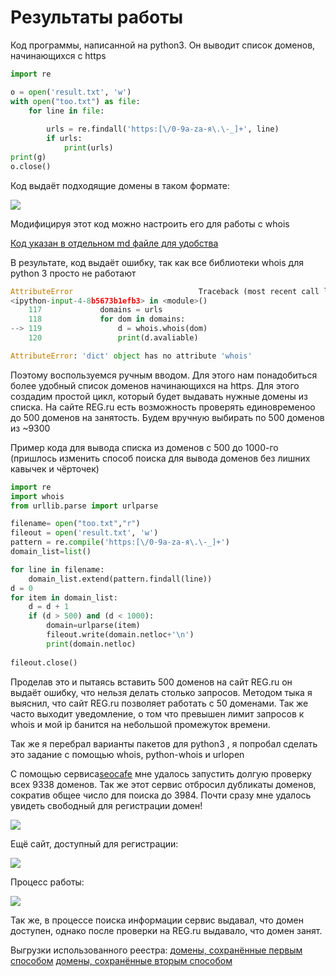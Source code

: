 Результаты работы 
=====================

Код программы, написанной на python3. Он выводит список доменов, начинающихся с https

```python
import re 

o = open('result.txt', 'w') 
with open("too.txt") as file: 
    for line in file: 
        
        urls = re.findall('https:[\/0-9a-zа-я\.\-_]+', line) 
        if urls:
            print(urls) 
print(g)
o.close()
```  

Код выдаёт подходящие домены в таком формате:

![](https://pp.userapi.com/c845522/v845522489/14c36d/CzgJQHvJo1g.jpg)

Модифицируя этот код можно настроить его для работы с whois

[Код указан в отдельном md файле для удобства](https://github.com/NikitaSyr/Whois/blob/master/code.md)

В результате, код выдаёт ошибку, так как все библиотеки whois для python 3 просто не работают

```python
AttributeError                            Traceback (most recent call last)
<ipython-input-4-8b5673b1efb3> in <module>()
    117             domains = urls
    118             for dom in domains:
--> 119                 d = whois.whois(dom)
    120                 print(d.avaliable)

AttributeError: 'dict' object has no attribute 'whois'
```  

Поэтому воспользуемся ручным вводом. Для этого нам понадобиться более удобный список доменов начинающихся на https. Для этого создадим простой цикл, который будет выдавать нужные домены из списка. На сайте REG.ru есть возможность проверять единовременоо до 500 доменов на занятость. Будем вручную выбирать по 500 доменов из ~9300

Пример кода для вывода списка из доменов с 500 до 1000-го (пришлось изменить способ поиска для вывода доменов без лишних кавычек и чёрточек)

```python
import re
import whois
from urllib.parse import urlparse

filename= open("too.txt","r")
fileout = open('result.txt', 'w')
pattern = re.compile('https:[\/0-9a-zа-я\.\-_]+')
domain_list=list()

for line in filename:
    domain_list.extend(pattern.findall(line))
d = 0
for item in domain_list:
    d = d + 1
    if (d > 500) and (d < 1000): 
        domain=urlparse(item)
        fileout.write(domain.netloc+'\n')
        print(domain.netloc)
    
fileout.close()

```  

Проделав это и пытаясь вставить 500 доменов на сайт REG.ru он выдаёт ошибку, что нельзя делать столько запросов. Методом тыка я выяснил, что сайт REG.ru позволяет работать с 50 доменами. Так же часто выходит уведомление, о том что превышен лимит запросов к whois и мой ip банится на небольшой промежуток времени. 

Так же я перебрал варианты пакетов для python3 , я попробал сделать это задание с помощью whois, python-whois и urlopen

С помощью сервиса[seocafe](http://info.seocafe.info/tools/massdomcheck/) мне удалось запустить долгую проверку всех 9338 доменов. Так же этот сервис отбросил дубликаты доменов, сократив общее число для поиска до 3984. Почти сразу мне удалось увидеть свободный для регистрации домен!

![](https://pp.userapi.com/c845520/v845520006/14c36c/qkKgwUHQP9s.jpg)

Ещё сайт, доступный для регистрации:

![](https://pp.userapi.com/c845520/v845520006/14c37e/gQ3DayPpZNM.jpg)

Процесс работы:

![](https://pp.userapi.com/c845520/v845520006/14c3a5/kCydC5CU4kY.jpg)

Так же, в процессе поиска информации сервис выдавал, что домен доступен, однако после проверки на REG.ru выдавало, что домен занят.

Выгрузки использованного реестра:
[домены, сохранённые первым способом](https://github.com/NikitaSyr/Whois/blob/master/Result1.txt)
[домены, сохранённые вторым способом](https://github.com/NikitaSyr/Whois/blob/master/result.txt)
